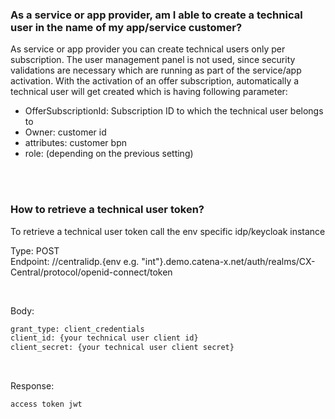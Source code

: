 ### As a service or app provider, am I able to create a technical user in the name of my app/service customer?

As service or app provider you can create technical users only per subscription. The user management panel is not used, since security validations are necessary which are running as part of the service/app activation.
With the activation of an offer subscription, automatically a technical user will get created which is having following parameter:

* OfferSubscriptionId: Subscription ID to which the technical user belongs to 
* Owner: customer id
* attributes: customer bpn
* role: (depending on the previous setting)

<br>
<br>

### How to retrieve a technical user token?

To retrieve a technical user token call the env specific idp/keycloak instance

Type: POST  
Endpoint: //centralidp.{env e.g. "int"}.demo.catena-x.net/auth/realms/CX-Central/protocol/openid-connect/token

<br>

Body:

```diff
grant_type: client_credentials
client_id: {your technical user client id}
client_secret: {your technical user client secret}
```


<br>

Response:

```diff
access token jwt
```

<br>
<br>
